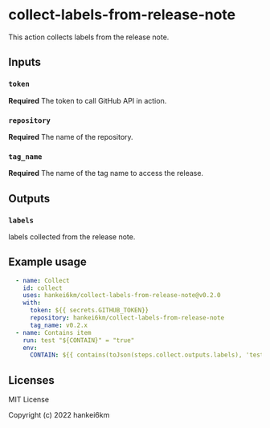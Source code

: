# collect-labels-from-release-note

This action collects labels from the release note.

## Inputs

### `token`

**Required** The token to call GitHub API in action.

### `repository`

**Required** The name of the repository.

### `tag_name`

**Required** The name of the tag name to access the release.

## Outputs

### `labels`

labels collected from the release note.

## Example usage

```yaml
  - name: Collect
    id: collect
    uses: hankei6km/collect-labels-from-release-note@v0.2.0
    with:
      token: ${{ secrets.GITHUB_TOKEN}}
      repository: hankei6km/collect-labels-from-release-note
      tag_name: v0.2.x
  - name: Contains item
    run: test "${CONTAIN}" = "true"
    env:
      CONTAIN: ${{ contains(toJson(steps.collect.outputs.labels), 'testing') }}
```

## Licenses

MIT License

Copyright (c) 2022 hankei6km

